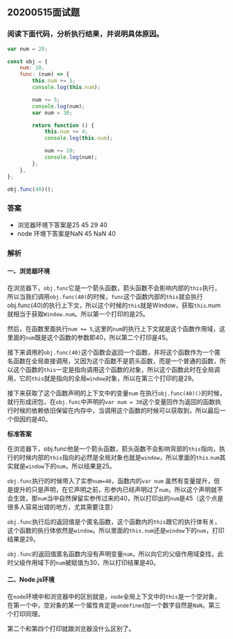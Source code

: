 ## 20200515面试题

### 阅读下面代码，分析执行结果，并说明具体原因。

```javascript
var num = 20;

const obj = {
    num: 10,
    func: (num) => {
        this.num += 5;
        console.log(this.num);

        num += 5;
        console.log(num);
        var num = 30;

        return function () {
            this.num += 4;
            console.log(this.num);

            num += 10;
            console.log(num);
        };
    },
};

obj.func(40)();

```

### 答案

- 浏览器环境下答案是25 45 29 40
- node 环境下答案是NaN 45 NaN 40

### 解析

#### 一、浏览器环境

在浏览器下，`obj.func`它是一个箭头函数，箭头函数不会影响内部的`this`执行，所以当我们调用`obj.func(40)`的时候，`func`这个函数内部的`this`就会执行obj.func(40)的执行上下文，所以这个时候的`this`就是Window，获取`this`.num就相当于获取`Window.num`。所以第一个打印的是25。

然后，在函数里面执行`num += 5`,这里的``num``的执行上下文就是这个函数作用域，这里面的`num`既是这个函数的参数即40，所以第二个打印是45。

接下来调用的`obj.func(40)`这个函数会返回一个函数，并将这个函数作为一个匿名函数在全局直接调用，又因为这个函数不是箭头函数，而是一个普通的函数，所以这个函数的`this`一定是指向调用这个函数的对象，所以这个函数此时在全局调用，它的`this`就是指向的全局`window`对象，所以在第三个打印的是29。

接下来获取了这个函数声明的上下文中的变量`num` 在执行`obj.func(40)()`的时候，就行形成闭包，在`obj.func`中声明的`var num = 30`这个变量回作为返回的函数执行时候的依赖依旧保留在内存中，当调用这个函数的时候可以获取到，所以最后一个但因的是40。

**标准答案**

在浏览器下，obj.func他是一个箭头函数，箭头函数不会影响背部的`this`指向，执行的时候内部的`this`指向的必然是全局对象也就是`window`，所以里面的`this`.`num`其实就是`window`下的`num`，所以结果是25。

`obj.func`执行的时候带入了实参`num=40`，函数内的`var num` 虽然有变量提升，但是提升的只是声明，在它声明之前，形参内已经声明过了`num`，所以这个声明就不会生效，那`num`当中自然保留实参传过来的40，所以打印出的`num`是45（这个点是很多人容易出错的地方，尤其需要注意）

`obj.func`执行后的返回值是个匿名函数，这个函数内的`this`跟它的执行体有关，这个函数的执行体依然是`window`。所以里面的`this.num`还是`window`下的`num`，打印结果是29。

`obj.func`的返回值匿名函数内没有声明变量`num`，所以向它的父级作用域查找，此时父级作用域下的`num`被赋值为30，所以打印结果是40。

#### 二、Node.js环境

在`node`环境中和浏览器中的区别就是，`node`全局上下文中的`this`是一个空对象，在第一个中，空对象的某一个属性肯定是`undefined`加一个数字自然是`NaN`。第三个打印同理。

第二个和第四个打印就跟浏览器没什么区别了。